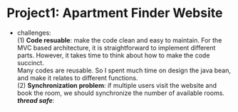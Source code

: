 # Project1: Apartment Finder Website

* challenges:  
(1) **Code resuable**: make the code clean and easy to maintain. For the MVC based architecture, it is straightforward to implement different parts. However, it takes time to think about how to make the code succinct.  
Many codes are reusable. So I spent much time on design the java bean, and make it relates to different functions.  
(2) **Synchronization problem**: if multiple users visit the website and book the room, we should synchronize the number of available rooms.  
***thread safe***: